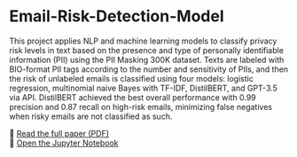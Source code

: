 # Email-Risk-Detection-Model
This project applies NLP and machine learning models to classify privacy risk levels in text based on the presence and type of personally identifiable information (PII) using the PII Masking 300K dataset. Texts are labeled with BIO-format PII tags according to the number and sensitivity of PIIs, and then the risk of unlabeled emails is classified using four models: logistic regression, multinomial naive Bayes with TF-IDF, DistilBERT, and GPT-3.5 via API. DistilBERT achieved the best overall performance with 0.99 precision and 0.87 recall on high-risk emails, minimizing false negatives when risky emails are not classified as such.

📄 [Read the full paper (PDF)](./report.pdf)  
📘 [Open the Jupyter Notebook](./code.ipynb)
